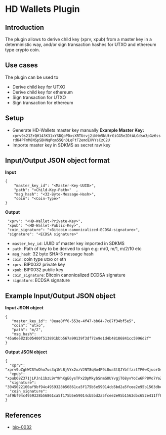 # HD Wallets Plugin

## Introduction

The plugin allows to derive child key (xprv, xpub) from a master key in a deterministic way, and/or sign transaction hashes for UTXO and ethereum type crypto coin.

## Use cases

The plugin can be used to

- Derive child key for UTXO
- Derive child key for ethereum
- Sign transaction for UTXO
- Sign transaction for ethereum

## Setup

- Generate HD-Wallets master key manually
**Example Master Key:** `xprv9s21ZrQH143K31xYSDQpPDxsXRTUcvj2iNHm5NUtrGiGG5e2DtALGdso3pGz6ssrdK4PFmM8NSpSBHNqPqm55Qn3LqFtT2emdEXVYsCzC2U` 
- Importe master key in SDKMS as secret raw key

## Input/Output JSON object format

**Input**

```
{
    "master_key_id": "<Master-Key-UUID>",
    "path": "<Child-Key-Path>"  ,
    "msg_hash": "<32-Byte-Message-Hash>",
    "coin": "<Coin-Type>"
}
```

**Output**

```
 "xprv": "<HD-Wallet-Private-Key>",
 "xpub": "<HD-Wallet-Public-Key>",
 "coin_signature": "<Bitcoin-canonicalized-ECDSA-signature>",
 "signature": "<ECDSA signature>"
```

* `master_key_id`: UUID of master key imported in SDKMS
* `path`: Path of key to be derived to sign e.g: m/0, m/1, m/2/10 etc
* `msg_hash`: 32 byte SHA-3 message hash
* `coin`: coin type utxo or eth
* `xprv`: BIP0032 private key
* `xpub`: BIP0032 public key
* `coin_signature`: Bitcoin canonicalized ECDSA signature
* `signature`: ECDSA signature

## Example Input/Output JSON object

**Input JSON object**

```
{
   "master_key_id": "0eae8ff0-553e-4f47-bb64-7c87f34bf5e5",
   "coin": "utxo",
   "path": "m/2",
   "msg_hash": "45a0ee821b05400f513891bbb567a99139f3df72e9e1d4b48186841cc5996d2f"
}
```

**Output JSON object**

```
{
  "xprv": "xprv9uZghWCSYwDho7us3q1WLBjVYx2xzVJNT8qNo4P9i8wa3tQJYbffzztTF6wXjuorG49NXahqraWsrVUmy3uTJLkvSYXyDLnHHU1GJibUk2t",
  "xpub": "xpub68Z371jLPJn11bzL9rYWhKgE6ysTPx2DpMkybSnmGUUYvgjT68yvYoCw6PP8Vo7YoZRC6iqrfpixEUG694KgHPYYnydGuEYDwjESStYxYxe",
  "signature": "3045022100af9bf94c4959328b56861ca5f175b5e59014cb5bd2a5fcee2e95b1563dbc652e0220411ff01751af64d6b7209908fc58f527b07a0a9258eee7be7aa5704136954b02",
  "coin_signature": "af9bf94c4959328b56861ca5f175b5e59014cb5bd2a5fcee2e95b1563dbc652e411ff01751af64d6b7209908fc58f527b07a0a9258eee7be7aa5704136954b02"
}
```

## References

- [bip-0032](https://github.com/bitcoin/bips/blob/master/bip-0032.mediawiki)

